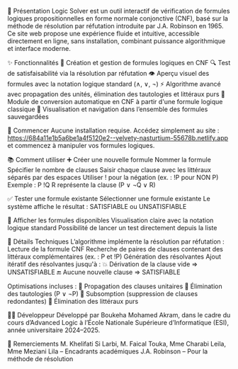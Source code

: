📖 Présentation
Logic Solver est un outil interactif de vérification de formules logiques propositionnelles en forme normale conjonctive (CNF), basé sur la méthode de résolution par réfutation introduite par J.A. Robinson en 1965. Ce site web propose une expérience fluide et intuitive, accessible directement en ligne, sans installation, combinant puissance algorithmique et interface moderne.

✨ Fonctionnalités
📝 Création et gestion de formules logiques en CNF
🔍 Test de satisfaisabilité via la résolution par réfutation
👁️ Aperçu visuel des formules avec la notation logique standard (∧, ∨, ¬)
⚡ Algorithme avancé avec propagation des unités, élimination des tautologies et littéraux purs
🔄 Module de conversion automatique en CNF à partir d'une formule logique classique
📁 Visualisation et navigation dans l’ensemble des formules sauvegardées

🚀 Commencer
Aucune installation requise. Accédez simplement au site : https://684a11e1b5a6be1a4f5120e2--velvety-nasturtium-55678b.netlify.app et commencez à manipuler vos formules logiques.

📚 Comment utiliser
➕ Créer une nouvelle formule
Nommer la formule
Spécifier le nombre de clauses
Saisir chaque clause avec les littéraux séparés par des espaces
Utiliser ! pour la négation (ex. : !P pour NON P)
   Exemple : P !Q R représente la clause (P ∨ ¬Q ∨ R)

✅ Tester une formule existante
Sélectionner une formule existante
Le système affiche le résultat : SATISFIABLE ou UNSATISFIABLE

📂 Afficher les formules disponibles
Visualisation claire avec la notation logique standard
Possibilité de lancer un test directement depuis la liste

🧠 Détails Techniques
L’algorithme implémente la résolution par réfutation :
 Lecture de la formule CNF
 Recherche de paires de clauses contenant des littéraux complémentaires (ex. : P et !P)
 Génération des résolvantes
 Ajout itératif des résolvantes jusqu'à :
  💥 Dérivation de la clause vide ⇒ UNSATISFIABLE
  🔚 Aucune nouvelle clause ⇒ SATISFIABLE

Optimisations incluses :
🔹 Propagation des clauses unitaires
🔹 Élimination des tautologies (P ∨ ¬P)
🔹 Subsomption (suppression de clauses redondantes)
🔹 Élimination des littéraux purs

👨‍💻 Développeur
Développé par Boukeha Mohamed Akram, dans le cadre du cours d’Advanced Logic à l’École Nationale Supérieure d’Informatique (ESI), année universitaire 2024–2025.

🙏 Remerciements
M. Khelifati Si Larbi, M. Faical Touka, Mme Charabi Leila, Mme Meziani Lila  – Encadrants académiques
J.A. Robinson – Pour la méthode de résolution
